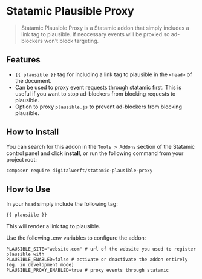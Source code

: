 # Statamic Plausible Proxy

> Statamic Plausible Proxy is a Statamic addon that simply includes a link tag to plausible. If neccessary events will be proxied so ad-blockers won't block targeting.

## Features
- `{{ plausible }}` tag for including a link tag to plausible in the `<head>` of the document.
- Can be used to proxy event requests through statamic first. This is useful if you want to stop ad-blockers from blocking requests to plausible.
- Option to proxy `plausible.js` to prevent ad-blockers from blocking plausible.

## How to Install

You can search for this addon in the `Tools > Addons` section of the Statamic control panel and click **install**, or run the following command from your project root:

``` bash
composer require digitalwerft/statamic-plausible-proxy
```

## How to Use

In your `head` simply include the following tag:

```
{{ plausible }}
```

This will render a link tag to plausible.

Use the following .env variables to configure the addon:
```env
PLAUSIBLE_SITE="website.com" # url of the website you used to register plausible with
PLAUSIBLE_ENABLED=false # activate or deactivate the addon entirely (eg. in development mode)
PLAUSIBLE_PROXY_ENABLED=true # proxy events through statamic
```
